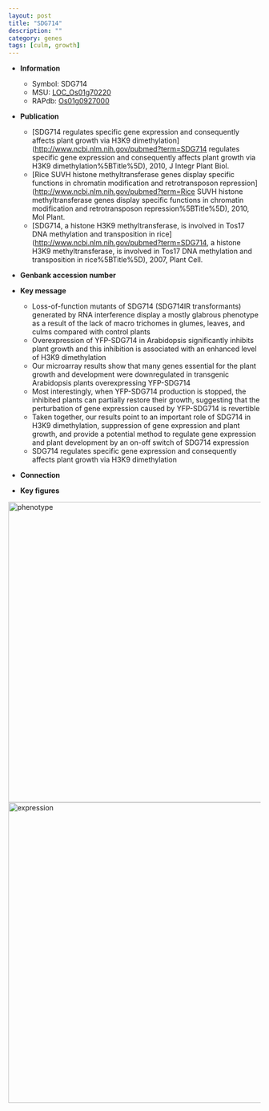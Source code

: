 ```yaml
---
layout: post
title: "SDG714"
description: ""
category: genes
tags: [culm, growth]
---
```


* **Information**  
    + Symbol: SDG714  
    + MSU: [LOC_Os01g70220](http://rice.plantbiology.msu.edu/cgi-bin/ORF_infopage.cgi?orf=LOC_Os01g70220)  
    + RAPdb: [Os01g0927000](http://rapdb.dna.affrc.go.jp/viewer/gbrowse_details/irgsp1?name=Os01g0927000)  

* **Publication**  
    + [SDG714 regulates specific gene expression and consequently affects plant growth via H3K9 dimethylation](http://www.ncbi.nlm.nih.gov/pubmed?term=SDG714 regulates specific gene expression and consequently affects plant growth via H3K9 dimethylation%5BTitle%5D), 2010, J Integr Plant Biol.
    + [Rice SUVH histone methyltransferase genes display specific functions in chromatin modification and retrotransposon repression](http://www.ncbi.nlm.nih.gov/pubmed?term=Rice SUVH histone methyltransferase genes display specific functions in chromatin modification and retrotransposon repression%5BTitle%5D), 2010, Mol Plant.
    + [SDG714, a histone H3K9 methyltransferase, is involved in Tos17 DNA methylation and transposition in rice](http://www.ncbi.nlm.nih.gov/pubmed?term=SDG714, a histone H3K9 methyltransferase, is involved in Tos17 DNA methylation and transposition in rice%5BTitle%5D), 2007, Plant Cell.

* **Genbank accession number**  

* **Key message**  
    + Loss-of-function mutants of SDG714 (SDG714IR transformants) generated by RNA interference display a mostly glabrous phenotype as a result of the lack of macro trichomes in glumes, leaves, and culms compared with control plants
    + Overexpression of YFP-SDG714 in Arabidopsis significantly inhibits plant growth and this inhibition is associated with an enhanced level of H3K9 dimethylation
    + Our microarray results show that many genes essential for the plant growth and development were downregulated in transgenic Arabidopsis plants overexpressing YFP-SDG714
    + Most interestingly, when YFP-SDG714 production is stopped, the inhibited plants can partially restore their growth, suggesting that the perturbation of gene expression caused by YFP-SDG714 is revertible
    + Taken together, our results point to an important role of SDG714 in H3K9 dimethylation, suppression of gene expression and plant growth, and provide a potential method to regulate gene expression and plant development by an on-off switch of SDG714 expression
    + SDG714 regulates specific gene expression and consequently affects plant growth via H3K9 dimethylation

* **Connection**  

* **Key figures**  
<img src="http://funRiceGenes.github.io/images/SDG714.pheno.png" alt="phenotype"  style="width: 600px;"/>

<img src="http://funRiceGenes.github.io/images/SDG714.exp.png" alt="expression"  style="width: 600px;"/>


